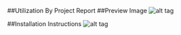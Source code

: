 ##Utilization By Project Report
##Preview Image
![alt tag](https://github.com/JamaSoftware/reports-staging/blob/master/Utilization%20by%20Project%20Report/Utilization%20by%20Project%20Report%202015.1/UtilizationByProjectPreviewImage.png)

##Installation Instructions
![alt tag](https://github.com/JamaSoftware/reports-staging/blob/master/Utilization%20by%20Project%20Report/Utilization%20by%20Project%20Report%202015.1/UtilizationByProjectInstallation.png)
